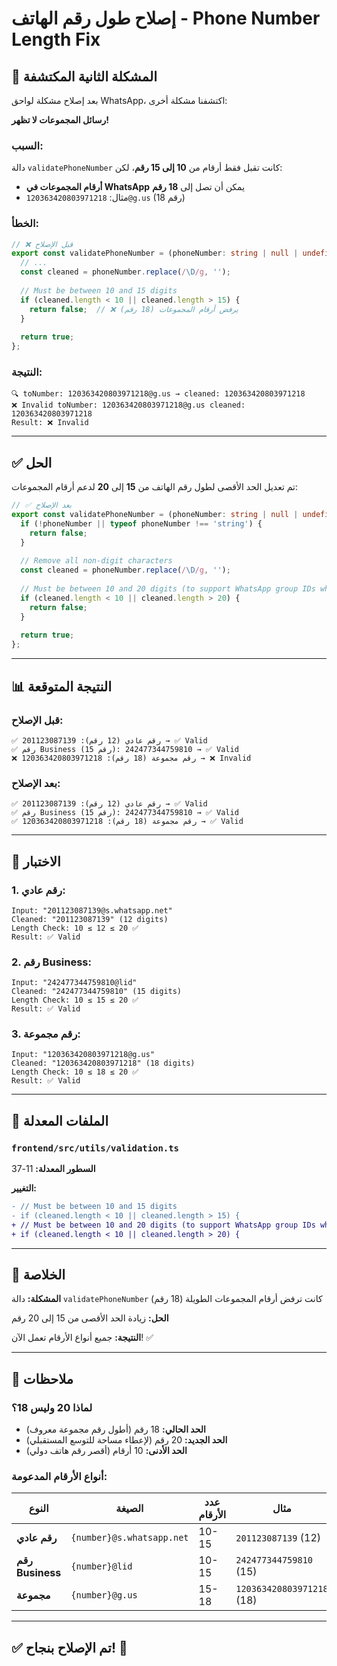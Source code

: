 # إصلاح طول رقم الهاتف - Phone Number Length Fix

## 🐛 المشكلة الثانية المكتشفة

بعد إصلاح مشكلة لواحق WhatsApp، اكتشفنا مشكلة أخرى:

**رسائل المجموعات لا تظهر!**

### السبب:

دالة `validatePhoneNumber` كانت تقبل فقط أرقام من **10 إلى 15 رقم**، لكن:

- **أرقام المجموعات في WhatsApp** يمكن أن تصل إلى **18 رقم**
- مثال: `120363420803971218@g.us` (18 رقم)

### الخطأ:

```typescript
// ❌ قبل الإصلاح
export const validatePhoneNumber = (phoneNumber: string | null | undefined): boolean => {
  // ...
  const cleaned = phoneNumber.replace(/\D/g, '');
  
  // Must be between 10 and 15 digits
  if (cleaned.length < 10 || cleaned.length > 15) {
    return false;  // ❌ يرفض أرقام المجموعات (18 رقم)
  }
  
  return true;
};
```

### النتيجة:

```
🔍 toNumber: 120363420803971218@g.us → cleaned: 120363420803971218
❌ Invalid toNumber: 120363420803971218@g.us cleaned: 120363420803971218
Result: ❌ Invalid
```

---

## ✅ الحل

تم تعديل الحد الأقصى لطول رقم الهاتف من **15** إلى **20** لدعم أرقام المجموعات:

```typescript
// ✅ بعد الإصلاح
export const validatePhoneNumber = (phoneNumber: string | null | undefined): boolean => {
  if (!phoneNumber || typeof phoneNumber !== 'string') {
    return false;
  }
  
  // Remove all non-digit characters
  const cleaned = phoneNumber.replace(/\D/g, '');
  
  // Must be between 10 and 20 digits (to support WhatsApp group IDs which can be up to 18 digits)
  if (cleaned.length < 10 || cleaned.length > 20) {
    return false;
  }
  
  return true;
};
```

---

## 📊 النتيجة المتوقعة

### قبل الإصلاح:
```
✅ رقم عادي (12 رقم): 201123087139 → ✅ Valid
✅ رقم Business (15 رقم): 242477344759810 → ✅ Valid
❌ رقم مجموعة (18 رقم): 120363420803971218 → ❌ Invalid
```

### بعد الإصلاح:
```
✅ رقم عادي (12 رقم): 201123087139 → ✅ Valid
✅ رقم Business (15 رقم): 242477344759810 → ✅ Valid
✅ رقم مجموعة (18 رقم): 120363420803971218 → ✅ Valid
```

---

## 🧪 الاختبار

### 1. رقم عادي:
```
Input: "201123087139@s.whatsapp.net"
Cleaned: "201123087139" (12 digits)
Length Check: 10 ≤ 12 ≤ 20 ✅
Result: ✅ Valid
```

### 2. رقم Business:
```
Input: "242477344759810@lid"
Cleaned: "242477344759810" (15 digits)
Length Check: 10 ≤ 15 ≤ 20 ✅
Result: ✅ Valid
```

### 3. رقم مجموعة:
```
Input: "120363420803971218@g.us"
Cleaned: "120363420803971218" (18 digits)
Length Check: 10 ≤ 18 ≤ 20 ✅
Result: ✅ Valid
```

---

## 📁 الملفات المعدلة

### `frontend/src/utils/validation.ts`

**السطور المعدلة:** 11-37

**التغيير:**
```diff
- // Must be between 10 and 15 digits
- if (cleaned.length < 10 || cleaned.length > 15) {
+ // Must be between 10 and 20 digits (to support WhatsApp group IDs which can be up to 18 digits)
+ if (cleaned.length < 10 || cleaned.length > 20) {
```

---

## 🎯 الخلاصة

**المشكلة:** دالة `validatePhoneNumber` كانت ترفض أرقام المجموعات الطويلة (18 رقم)

**الحل:** زيادة الحد الأقصى من 15 إلى 20 رقم

**النتيجة:** جميع أنواع الأرقام تعمل الآن! ✅

---

## 📝 ملاحظات

### لماذا 20 وليس 18؟

- **الحد الحالي:** 18 رقم (أطول رقم مجموعة معروف)
- **الحد الجديد:** 20 رقم (لإعطاء مساحة للتوسع المستقبلي)
- **الحد الأدنى:** 10 أرقام (أقصر رقم هاتف دولي)

### أنواع الأرقام المدعومة:

| النوع | الصيغة | عدد الأرقام | مثال |
|------|--------|-------------|------|
| **رقم عادي** | `{number}@s.whatsapp.net` | 10-15 | `201123087139` (12) |
| **رقم Business** | `{number}@lid` | 10-15 | `242477344759810` (15) |
| **مجموعة** | `{number}@g.us` | 15-18 | `120363420803971218` (18) |

---

## ✅ تم الإصلاح بنجاح! 🎉

